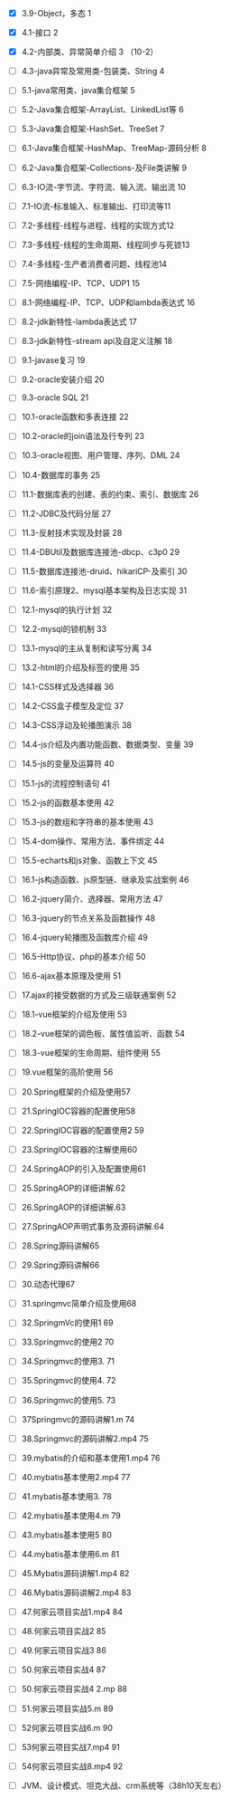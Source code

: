 - [x] 3.9-Object，多态 1
- [x] 4.1-接口 2
- [x] 4.2-内部类、异常简单介绍 3 （10-2）
- [ ] 4.3-java异常及常用类-包装类、String 4
- [ ] 5.1-java常用类、java集合框架 5
- [ ] 5.2-Java集合框架-ArrayList、LinkedList等 6
- [ ] 5.3-Java集合框架-HashSet、TreeSet 7
- [ ] 6.1-Java集合框架-HashMap、TreeMap-源码分析 8
- [ ] 6.2-Java集合框架-Collections-及File类讲解 9
- [ ] 6.3-IO流-字节流、字符流、输入流、输出流 10
- [ ] 7.1-IO流-标准输入、标准输出、打印流等11
- [ ] 7.2-多线程-线程与进程、线程的实现方式12
- [ ] 7.3-多线程-线程的生命周期、线程同步与死锁13
- [ ] 7.4-多线程-生产者消费者问题、线程池14
- [ ] 7.5-网络编程-IP、TCP、UDP1 15
- [ ] 8.1-网络编程-IP、TCP、UDP和lambda表达式 16
- [ ] 8.2-jdk新特性-lambda表达式 17
- [ ] 8.3-jdk新特性-stream api及自定义注解 18
- [ ] 9.1-javase复习 19
- [ ] 9.2-oracle安装介绍 20
- [ ] 9.3-oracle SQL 21
- [ ] 10.1-oracle函数和多表连接 22
- [ ] 10.2-oracle的join语法及行专列 23
- [ ] 10.3-oracle视图、用户管理、序列、DML 24
- [ ] 10.4-数据库的事务 25 
- [ ] 11.1-数据库表的创建、表的约束、索引、数据库 26
- [ ] 11.2-JDBC及代码分层 27
- [ ] 11.3-反射技术实现及封装 28
- [ ] 11.4-DBUtil及数据库连接池-dbcp、c3p0 29
- [ ] 11.5-数据库连接池-druid、hikariCP-及索引 30
- [ ] 11.6-索引原理2、mysql基本架构及日志实现 31
- [ ] 12.1-mysql的执行计划 32
- [ ] 12.2-mysql的锁机制 33
- [ ] 13.1-mysql的主从复制和读写分离 34
- [ ] 13.2-html的介绍及标签的使用 35
- [ ] 14.1-CSS样式及选择器 36
- [ ] 14.2-CSS盒子模型及定位 37
- [ ] 14.3-CSS浮动及轮播图演示 38
- [ ] 14.4-js介绍及内置功能函数、数据类型、变量 39
- [ ] 14.5-js的变量及运算符 40
- [ ] 15.1-js的流程控制语句 41
- [ ] 15.2-js的函数基本使用 42
- [ ] 15.3-js的数组和字符串的基本使用 43
- [ ] 15.4-dom操作、常用方法、事件绑定 44
- [ ] 15.5-echarts和js对象、函数上下文 45
- [ ] 16.1-js构造函数、js原型链、继承及实战案例 46
- [ ] 16.2-jquery简介、选择器、常用方法 47
- [ ] 16.3-jquery的节点关系及函数操作 48
- [ ] 16.4-jquery轮播图及函数库介绍 49
- [ ] 16.5-Http协议、php的基本介绍 50
- [ ] 16.6-ajax基本原理及使用 51
- [ ] 17.ajax的接受数据的方式及三级联通案例 52
- [ ] 18.1-vue框架的介绍及使用 53
- [ ] 18.2-vue框架的调色板、属性值监听、函数 54
- [ ] 18.3-vue框架的生命周期、组件使用 55
- [ ]  19.vue框架的高阶使用 56
- [ ] 20.Spring框架的介绍及使用57
- [ ] 21.SpringIOC容器的配置使用58
- [ ] 22.SpringIOC容器的配置使用2 59
- [ ]  23.SpringIOC容器的注解使用60
- [ ]  24.SpringAOP的引入及配置使用61
- [ ]  25.SpringAOP的详细讲解.62
- [ ]  26.SpringAOP的详细讲解.63
- [ ] 27.SpringAOP声明式事务及源码讲解.64
- [ ]  28.Spring源码讲解65
- [ ]  29.Spring源码讲解66
- [ ]  30.动态代理67
- [ ] 31.springmvc简单介绍及使用68
- [ ] 32.SpringmVc的使用1 69
- [ ] 33.Springmvc的使用2 70
- [ ]  34.Springmvc的使用3. 71
- [ ]  35.Springmvc的使用4. 72
- [ ]  36.Springmvc的使用5. 73
- [ ]  37Springmvc的源码讲解1.m 74
- [ ]  38.Springmvc的源码讲解2.mp4 75
- [ ]  39.mybatis的介绍和基本使用1.mp4 76
- [ ]  40.mybatis基本使用2.mp4 77
- [ ]  41.mybatis基本使用3. 78 
- [ ]  42.mybatis基本使用4.m 79 
- [ ]  43.mybatis基本使用5 80
- [ ] 44.mybatis基本使用6.m 81
- [ ]  45.Mybatis源码讲解1.mp4 82
- [ ]  46.Mybatis源码讲解2.mp4  83
- [ ] 47.何家云项目实战1.mp4 84
- [ ]  48.何家云项目实战2 85
- [ ]  49.何家云项目实战3 86
- [ ]  50.何家云项目实战4  87
- [ ]  50.何家云项目实战4 2.mp 88
- [ ]  51.何家云项目实战5.m 89
- [ ]  52何家云项目实战6.m 90
- [ ]  53何家云项目实战7.mp4 91
- [ ]  54何家云项目实战8.mp4 92
- [ ] JVM、设计模式、坦克大战、crm系统等（38h10天左右）

